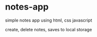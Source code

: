 # notes-app
simple notes app using html, css javascript

create, delete notes, saves to local storage
